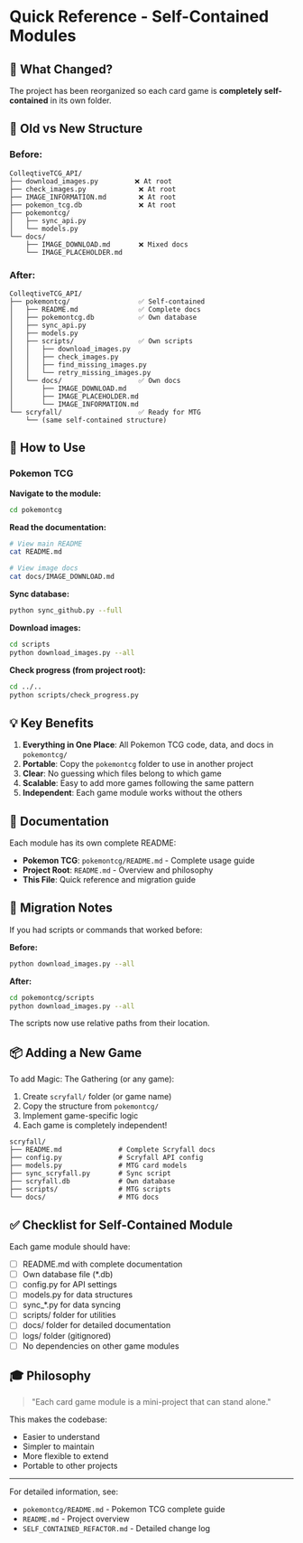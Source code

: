 # Quick Reference - Self-Contained Modules

## 🎯 What Changed?

The project has been reorganized so each card game is **completely self-contained** in its own folder.

## 📁 Old vs New Structure

### Before:
```
ColleqtiveTCG_API/
├── download_images.py         ❌ At root
├── check_images.py             ❌ At root
├── IMAGE_INFORMATION.md        ❌ At root
├── pokemon_tcg.db              ❌ At root
├── pokemontcg/
│   ├── sync_api.py
│   └── models.py
└── docs/
    ├── IMAGE_DOWNLOAD.md       ❌ Mixed docs
    └── IMAGE_PLACEHOLDER.md
```

### After:
```
ColleqtiveTCG_API/
├── pokemontcg/                 ✅ Self-contained
│   ├── README.md               ✅ Complete docs
│   ├── pokemontcg.db           ✅ Own database
│   ├── sync_api.py
│   ├── models.py
│   ├── scripts/                ✅ Own scripts
│   │   ├── download_images.py
│   │   ├── check_images.py
│   │   ├── find_missing_images.py
│   │   └── retry_missing_images.py
│   └── docs/                   ✅ Own docs
│       ├── IMAGE_DOWNLOAD.md
│       ├── IMAGE_PLACEHOLDER.md
│       └── IMAGE_INFORMATION.md
└── scryfall/                   ✅ Ready for MTG
    └── (same self-contained structure)
```

## 🚀 How to Use

### Pokemon TCG

**Navigate to the module:**
```bash
cd pokemontcg
```

**Read the documentation:**
```bash
# View main README
cat README.md

# View image docs
cat docs/IMAGE_DOWNLOAD.md
```

**Sync database:**
```bash
python sync_github.py --full
```

**Download images:**
```bash
cd scripts
python download_images.py --all
```

**Check progress (from project root):**
```bash
cd ../..
python scripts/check_progress.py
```

## 💡 Key Benefits

1. **Everything in One Place**: All Pokemon TCG code, data, and docs in `pokemontcg/`
2. **Portable**: Copy the `pokemontcg` folder to use in another project
3. **Clear**: No guessing which files belong to which game
4. **Scalable**: Easy to add more games following the same pattern
5. **Independent**: Each game module works without the others

## 📖 Documentation

Each module has its own complete README:

- **Pokemon TCG**: `pokemontcg/README.md` - Complete usage guide
- **Project Root**: `README.md` - Overview and philosophy
- **This File**: Quick reference and migration guide

## 🔄 Migration Notes

If you had scripts or commands that worked before:

**Before:**
```bash
python download_images.py --all
```

**After:**
```bash
cd pokemontcg/scripts
python download_images.py --all
```

The scripts now use relative paths from their location.

## 📦 Adding a New Game

To add Magic: The Gathering (or any game):

1. Create `scryfall/` folder (or game name)
2. Copy the structure from `pokemontcg/`
3. Implement game-specific logic
4. Each game is completely independent!

```
scryfall/
├── README.md              # Complete Scryfall docs
├── config.py              # Scryfall API config
├── models.py              # MTG card models
├── sync_scryfall.py       # Sync script
├── scryfall.db            # Own database
├── scripts/               # MTG scripts
└── docs/                  # MTG docs
```

## ✅ Checklist for Self-Contained Module

Each game module should have:

- [ ] README.md with complete documentation
- [ ] Own database file (*.db)
- [ ] config.py for API settings
- [ ] models.py for data structures
- [ ] sync_*.py for data syncing
- [ ] scripts/ folder for utilities
- [ ] docs/ folder for detailed documentation
- [ ] logs/ folder (gitignored)
- [ ] No dependencies on other game modules

## 🎓 Philosophy

> "Each card game module is a mini-project that can stand alone."

This makes the codebase:
- Easier to understand
- Simpler to maintain
- More flexible to extend
- Portable to other projects

---

For detailed information, see:
- `pokemontcg/README.md` - Pokemon TCG complete guide
- `README.md` - Project overview
- `SELF_CONTAINED_REFACTOR.md` - Detailed change log
